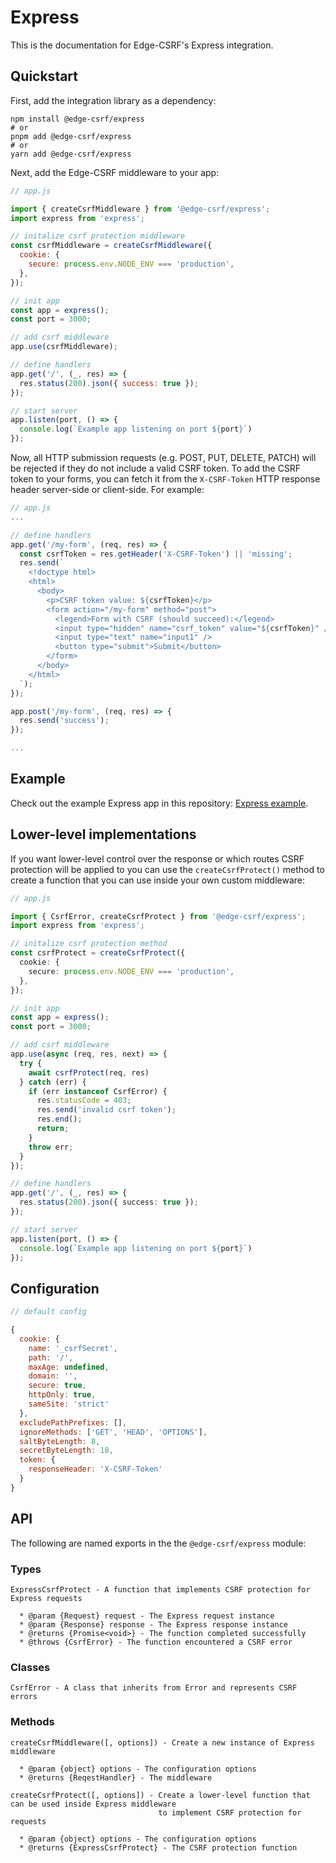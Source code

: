 # Express

This is the documentation for Edge-CSRF's Express integration.

## Quickstart

First, add the integration library as a dependency:

```console
npm install @edge-csrf/express
# or
pnpm add @edge-csrf/express
# or
yarn add @edge-csrf/express
```

Next, add the Edge-CSRF middleware to your app:

```javascript
// app.js

import { createCsrfMiddleware } from '@edge-csrf/express';
import express from 'express';

// initalize csrf protection middleware
const csrfMiddleware = createCsrfMiddleware({
  cookie: {
    secure: process.env.NODE_ENV === 'production',
  },
});

// init app
const app = express();
const port = 3000;

// add csrf middleware
app.use(csrfMiddleware);

// define handlers
app.get('/', (_, res) => {
  res.status(200).json({ success: true });
});

// start server
app.listen(port, () => {
  console.log(`Example app listening on port ${port}`)
});
```

Now, all HTTP submission requests (e.g. POST, PUT, DELETE, PATCH) will be rejected if they do not include a valid CSRF token. To add the CSRF token to your forms, you can fetch it from the `X-CSRF-Token` HTTP response header server-side or client-side. For example:

```javascript
// app.js
...

// define handlers
app.get('/my-form', (req, res) => {
  const csrfToken = res.getHeader('X-CSRF-Token') || 'missing';
  res.send(`
    <!doctype html>
    <html>
      <body>
        <p>CSRF token value: ${csrfToken}</p>
        <form action="/my-form" method="post">
          <legend>Form with CSRF (should succeed):</legend>
          <input type="hidden" name="csrf_token" value="${csrfToken}" />
          <input type="text" name="input1" />
          <button type="submit">Submit</button>
        </form>
      </body>
    </html>
  `);
});

app.post('/my-form', (req, res) => {
  res.send('success');
});

...
```

## Example

Check out the example Express app in this repository: [Express example](examples/express).

## Lower-level implementations

If you want lower-level control over the response or which routes CSRF protection will be applied to you can use the `createCsrfProtect()` method to create a function that you can use inside your own custom middleware:

```typescript
// app.js

import { CsrfError, createCsrfProtect } from '@edge-csrf/express';
import express from 'express';

// initalize csrf protection method
const csrfProtect = createCsrfProtect({
  cookie: {
    secure: process.env.NODE_ENV === 'production',
  },
});

// init app
const app = express();
const port = 3000;

// add csrf middleware
app.use(async (req, res, next) => {
  try {
    await csrfProtect(req, res)
  } catch (err) {
    if (err instanceof CsrfError) {
      res.statusCode = 403;
      res.send('invalid csrf token');
      res.end();
      return;
    }
    throw err;
  }
});

// define handlers
app.get('/', (_, res) => {
  res.status(200).json({ success: true });
});

// start server
app.listen(port, () => {
  console.log(`Example app listening on port ${port}`)
});
```

## Configuration

```javascript
// default config

{
  cookie: {
    name: '_csrfSecret',
    path: '/',
    maxAge: undefined,
    domain: '',
    secure: true,
    httpOnly: true,
    sameSite: 'strict'
  },
  excludePathPrefixes: [],
  ignoreMethods: ['GET', 'HEAD', 'OPTIONS'],
  saltByteLength: 8,
  secretByteLength: 18,
  token: {
    responseHeader: 'X-CSRF-Token'
  }
}
```

## API

The following are named exports in the the `@edge-csrf/express` module:

### Types

```
ExpressCsrfProtect - A function that implements CSRF protection for Express requests

  * @param {Request} request - The Express request instance
  * @param {Response} response - The Express response instance
  * @returns {Promise<void>} - The function completed successfully
  * @throws {CsrfError} - The function encountered a CSRF error
```

### Classes

```
CsrfError - A class that inherits from Error and represents CSRF errors
```

### Methods

```
createCsrfMiddleware([, options]) - Create a new instance of Express middleware

  * @param {object} options - The configuration options
  * @returns {ReqestHandler} - The middleware

createCsrfProtect([, options]) - Create a lower-level function that can be used inside Express middleware
                                 to implement CSRF protection for requests

  * @param {object} options - The configuration options
  * @returns {ExpressCsrfProtect} - The CSRF protection function
```
